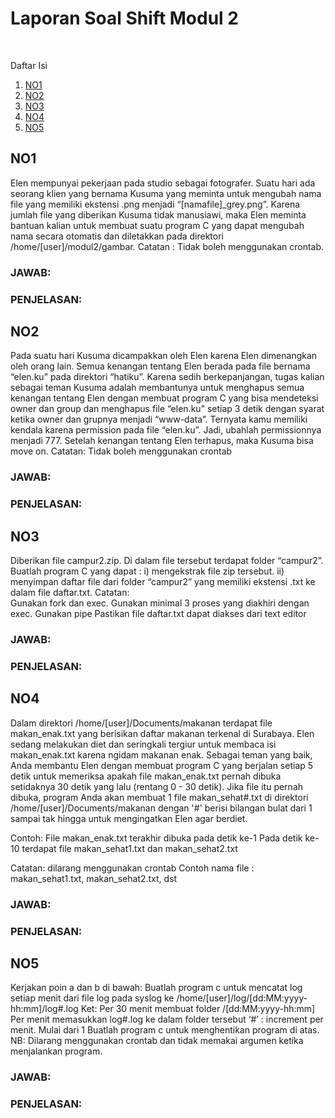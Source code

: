 # Laporan Soal Shift Modul 2
<br />

Daftar Isi
1. [NO1](#NO1)
2. [NO2](#NO2)
3. [NO3](#NO3)
4. [NO4](#NO4)
5. [NO5](#NO5)

## NO1
Elen mempunyai pekerjaan pada studio sebagai fotografer. Suatu hari ada seorang klien yang bernama Kusuma yang meminta untuk mengubah nama file yang memiliki ekstensi .png menjadi “[namafile]_grey.png”. Karena jumlah file yang diberikan Kusuma tidak manusiawi, maka Elen meminta bantuan kalian untuk membuat suatu program C yang dapat mengubah nama secara otomatis dan diletakkan pada direktori /home/[user]/modul2/gambar.
Catatan : Tidak boleh menggunakan crontab.

### JAWAB:

### PENJELASAN:


## NO2
Pada suatu hari Kusuma dicampakkan oleh Elen karena Elen dimenangkan oleh orang lain. Semua kenangan tentang Elen berada pada file bernama “elen.ku” pada direktori “hatiku”. Karena sedih berkepanjangan, tugas kalian sebagai teman Kusuma adalah membantunya untuk menghapus semua kenangan tentang Elen dengan membuat program C yang bisa mendeteksi owner dan group dan menghapus file “elen.ku” setiap 3 detik dengan syarat ketika owner dan grupnya menjadi “www-data”. Ternyata kamu memiliki kendala karena permission pada file “elen.ku”. Jadi, ubahlah permissionnya menjadi 777. Setelah kenangan tentang Elen terhapus, maka Kusuma bisa move on.
Catatan: Tidak boleh menggunakan crontab

### JAWAB:

### PENJELASAN:


## NO3
Diberikan file campur2.zip. Di dalam file tersebut terdapat folder “campur2”. 
Buatlah program C yang dapat :
i)  mengekstrak file zip tersebut.
ii) menyimpan daftar file dari folder “campur2” yang memiliki ekstensi .txt ke dalam file daftar.txt. 
Catatan:  
Gunakan fork dan exec.
Gunakan minimal 3 proses yang diakhiri dengan exec.
Gunakan pipe
Pastikan file daftar.txt dapat diakses dari text editor

### JAWAB:

### PENJELASAN:


## NO4
Dalam direktori /home/[user]/Documents/makanan terdapat file makan_enak.txt yang berisikan daftar makanan terkenal di Surabaya. Elen sedang melakukan diet dan seringkali tergiur untuk membaca isi makan_enak.txt karena ngidam makanan enak. Sebagai teman yang baik, Anda membantu Elen dengan membuat program C yang berjalan setiap 5 detik untuk memeriksa apakah file makan_enak.txt pernah dibuka setidaknya 30 detik yang lalu (rentang 0 - 30 detik).
Jika file itu pernah dibuka, program Anda akan membuat 1 file makan_sehat#.txt di direktori /home/[user]/Documents/makanan dengan '#' berisi bilangan bulat dari 1 sampai tak hingga untuk mengingatkan Elen agar berdiet.

Contoh:
File makan_enak.txt terakhir dibuka pada detik ke-1
Pada detik ke-10 terdapat file makan_sehat1.txt dan makan_sehat2.txt

Catatan: 
dilarang menggunakan crontab
Contoh nama file : makan_sehat1.txt, makan_sehat2.txt, dst

### JAWAB:

### PENJELASAN:


## NO5
Kerjakan poin a dan b di bawah:
Buatlah program c untuk mencatat log setiap menit dari file log pada syslog ke /home/[user]/log/[dd:MM:yyyy-hh:mm]/log#.log
Ket:
Per 30 menit membuat folder /[dd:MM:yyyy-hh:mm]
Per menit memasukkan log#.log ke dalam folder tersebut
‘#’ : increment per menit. Mulai dari 1
Buatlah program c untuk menghentikan program di atas.
NB: Dilarang menggunakan crontab dan tidak memakai argumen ketika menjalankan program.

### JAWAB:

### PENJELASAN:
